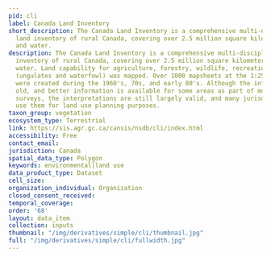 ```yaml
---
pid: cli
label: Canada Land Inventory
short_description: The Canada Land Inventory is a comprehensive multi-disciplinary
  land inventory of rural Canada, covering over 2.5 million square kilometers of land
  and water.
description: The Canada Land Inventory is a comprehensive multi-disciplinary land
  inventory of rural Canada, covering over 2.5 million square kilometers of land and
  water. Land capability for agriculture, forestry, wildlife, recreation, wildlife
  (ungulates and waterfowl) was mapped. Over 1000 mapsheets at the 1:250,000 scale
  were created during the 1960's, 70s, and early 80's. Although the information is
  old, and better information is available for some areas as part of more recent soil
  surveys, the interpretations are still largely valid, and many jurisdictions still
  use them for land use planning purposes.
taxon_group: vegetation
ecosystem_type: Terrestrial
link: https://sis.agr.gc.ca/cansis/nsdb/cli/index.html
accessibility: Free
contact_email: 
jurisdiction: Canada
spatial_data_type: Polygon
keywords: environmental|land use
data_product_type: Dataset
cell_size: 
organization_individual: Organization
closed_consent_received: 
temporal_coverage: 
order: '68'
layout: data_item
collection: inputs
thumbnail: "/img/derivatives/simple/cli/thumbnail.jpg"
full: "/img/derivatives/simple/cli/fullwidth.jpg"
---
```

